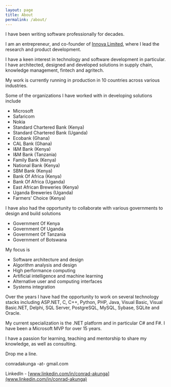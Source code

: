 ```yaml
---
layout: page
title: About
permalink: /about/
---
```


I have been writing software professionally for decades. 

I am an entrepreneur, and co-founder of [Innova Limited](http://www.innova.co.ke/), where I lead the research and product development. 

I have a keen interest in technology and software development in particular. I have architected, designed and developed solutions in supply chain, knowledge management, fintech and agritech.

My work is currently running in production in 10 countries across various industries.

Some of the organizations I have worked with in developing solutions include
* Microsoft
* Safaricom
* Nokia
* Standard Chartered Bank (Kenya)
* Standard Chartered Bank (Uganda)
* Ecobank (Ghana)
* CAL Bank (Ghana)
* I&M Bank (Kenya)
* I&M Bank (Tanzania)
* Family Bank (Kenya)
* National Bank (Kenya)
* SBM Bank (Kenya)
* Bank Of Africa (Kenya)
* Bank Of Africa (Uganda)
* East African Breweries (Kenya)
* Uganda Breweries (Uganda)
* Farmers' Choice (Kenya)

I have also had the opportunity to collaborate with various governments to design and build solutions
* Government Of Kenya
* Government Of Uganda
* Government Of Tanzania
* Government of Botswana

My focus is
* Software architecture and design
* Algorithm analysis and design
* High performance computing
* Artificial intelligence and machine learning
* Alternative user and computing interfaces
* Systems integration

Over the years I have had the opportunity to work on several technology stacks including ASP.NET, C, C++, Python, PHP, Java, Visual Basic, Visual Basic.NET, Delphi, SQL Server, PostgreSQL, MySQL, Sybase, SQLite and Oracle.

My current specialization is the .NET platform and in particular C# and F#. I have been a Microsoft MVP for over 15 years.

I have a passion for learning, teaching and mentorship to share my knowledge, as well as consulting.

Drop me a line.

conradakunga -at- gmail.com

LinkedIn - [www.linkedin.com/in/conrad-akunga](www.linkedin.com/in/conrad-akunga)